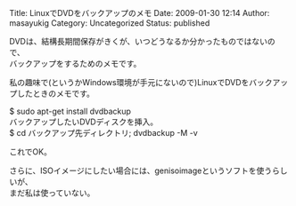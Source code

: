 Title: LinuxでDVDをバックアップのメモ
Date: 2009-01-30 12:14
Author: masayukig
Category: Uncategorized
Status: published

DVDは、結構長期間保存がきくが、いつどうなるか分かったものではないので、  
バックアップをするためのメモです。

私の趣味で(というかWindows環境が手元にないので)LinuxでDVDをバックアップしたときのメモです。

\$ sudo apt-get install dvdbackup  
バックアップしたいDVDディスクを挿入。  
\$ cd バックアップ先ディレクトリ; dvdbackup -M -v

これでOK。

さらに、ISOイメージにしたい場合には、genisoimageというソフトを使うらしいが、  
まだ私は使っていない。

